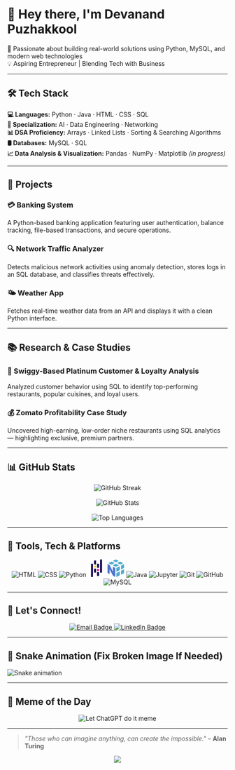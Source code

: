 # 👋 Hey there, I'm Devanand Puzhakkool

🚀 Passionate about building real-world solutions using Python, MySQL, and modern web technologies  
💡 Aspiring Entrepreneur | Blending Tech with Business  

---

## 🛠️ Tech Stack

**💻 Languages:** Python · Java · HTML · CSS · SQL  
**🧠 Specialization:** AI · Data Engineering · Networking  
**📊 DSA Proficiency:** Arrays · Linked Lists · Sorting & Searching Algorithms  
**🛢️ Databases:** MySQL · SQL  
**📈 Data Analysis & Visualization:** Pandas · NumPy · Matplotlib *(in progress)*

---

## 💼 Projects

### 💳 Banking System  
A Python-based banking application featuring user authentication, balance tracking, file-based transactions, and secure operations.

### 🔍 Network Traffic Analyzer  
Detects malicious network activities using anomaly detection, stores logs in an SQL database, and classifies threats effectively.

### 🌤️ Weather App  
Fetches real-time weather data from an API and displays it with a clean Python interface.

---

## 📚 Research & Case Studies

### 📌 Swiggy-Based Platinum Customer & Loyalty Analysis  
Analyzed customer behavior using SQL to identify top-performing restaurants, popular cuisines, and loyal users.

### 💰 Zomato Profitability Case Study  
Uncovered high-earning, low-order niche restaurants using SQL analytics — highlighting exclusive, premium partners.

---

## 📊 GitHub Stats

<p align="center">
  <img src="https://streak-stats.demolab.com?user=CodeByD3v&theme=tokyonight&hide_border=true" alt="GitHub Streak"/>
  <br><br>
  <img src="https://github-readme-stats.vercel.app/api?username=CodeByD3v&show_icons=true&theme=tokyonight&hide_border=true" alt="GitHub Stats"/>
  <br><br>
  <img src="https://github-readme-stats.vercel.app/api/top-langs/?username=CodeByD3v&layout=compact&theme=tokyonight&hide_border=true" alt="Top Languages"/>
</p>

---

## 🎨 Tools, Tech & Platforms

<p align="center">
<!--   <img src="https://cdn.jsdelivr.net/gh/devicons/devicon/icons/javascript/javascript-original.svg" width="40" alt="JS"/> -->
  <img src="https://cdn.jsdelivr.net/gh/devicons/devicon/icons/html5/html5-original.svg" width="40" alt="HTML"/>
  <img src="https://cdn.jsdelivr.net/gh/devicons/devicon/icons/css3/css3-original.svg" width="40" alt="CSS"/>
  <img src="https://cdn.jsdelivr.net/gh/devicons/devicon/icons/python/python-original.svg" width="40" alt="Python"/>
  <img src="https://raw.githubusercontent.com/devicons/devicon/master/icons/pandas/pandas-original.svg" width="40" alt="Pandas"/>
  <img src="https://raw.githubusercontent.com/devicons/devicon/master/icons/numpy/numpy-original.svg" width="40" alt="NumPy"/>
  <img src="https://cdn.jsdelivr.net/gh/devicons/devicon/icons/java/java-original.svg" width="40" alt="Java"/>
  <img src="https://upload.wikimedia.org/wikipedia/commons/3/38/Jupyter_logo.svg" width="40" alt="Jupyter"/>
<!--   <img src="https://cdn.jsdelivr.net/gh/devicons/devicon/icons/tensorflow/tensorflow-original.svg" width="40" alt="TensorFlow"/> -->
<!--   <img src="https://cdn.jsdelivr.net/gh/devicons/devicon/icons/opencv/opencv-original.svg" width="40" alt="OpenCV"/> -->
  <img src="https://cdn.jsdelivr.net/gh/devicons/devicon/icons/git/git-original.svg" width="40" alt="Git"/>
  <img src="https://cdn.jsdelivr.net/gh/devicons/devicon/icons/github/github-original.svg" width="40" alt="GitHub"/>
<!--   <img src="https://cdn.jsdelivr.net/gh/devicons/devicon/icons/linux/linux-original.svg" width="40" alt="Linux"/> -->
  <img src="https://cdn.jsdelivr.net/gh/devicons/devicon/icons/mysql/mysql-original.svg" width="40" alt="MySQL"/>
</p>

---

## 🔗 Let's Connect!

<p align="center">
  <a href="mailto:pdevanand910@gmail.com">
    <img src="https://img.shields.io/badge/EMAIL-D14836?style=for-the-badge&logo=gmail&logoColor=white" alt="Email Badge"/>
  </a>
  <a href="https://www.linkedin.com/in/devanand-puzhakkool" target="_blank">
    <img src="https://img.shields.io/badge/LINKEDIN-0077B5?style=for-the-badge&logo=linkedin&logoColor=white" alt="LinkedIn Badge"/>
  </a>
</p>

---

## 🐍 Snake Animation (Fix Broken Image If Needed)

![Snake animation](https://github.com/CodeByD3v/CodeByD3v/blob/output/github-contribution-grid-snake.svg)

---

## 🧙 Meme of the Day

<p align="center">
  <img src="./path/to/your/meme.png" width="250" alt="Let ChatGPT do it meme"/>
</p>

---

> *"Those who can imagine anything, can create the impossible."* – **Alan Turing**

<p align="center">
  <img src="https://capsule-render.vercel.app/api?type=waving&color=gradient&height=100&section=footer"/>
</p>
